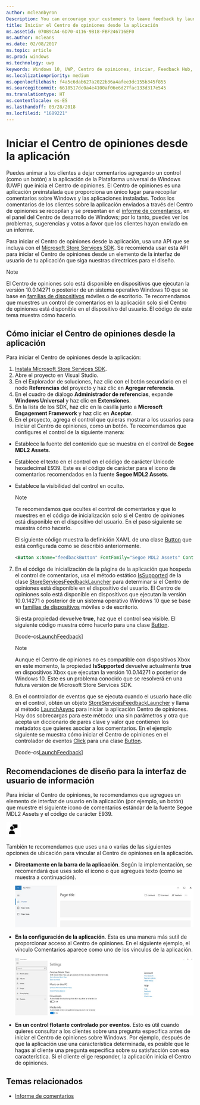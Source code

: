 ```yaml
---
author: mcleanbyron
Description: You can encourage your customers to leave feedback by launching Feedback Hub from your app.
title: Iniciar el Centro de opiniones desde la aplicación
ms.assetid: 070B9CA4-6D70-4116-9B18-FBF246716EF0
ms.author: mcleans
ms.date: 02/08/2017
ms.topic: article
ms.prod: windows
ms.technology: uwp
keywords: Windows 10, UWP, Centro de opiniones, iniciar, Feedback Hub, launch
ms.localizationpriority: medium
ms.openlocfilehash: f4a5c6dab627a2022b36a4afee3dc155b345f855
ms.sourcegitcommit: 6618517dc0a4e4100af06e6d27fac133d317e545
ms.translationtype: HT
ms.contentlocale: es-ES
ms.lasthandoff: 03/28/2018
ms.locfileid: "1689221"
---
```

# <a name="launch-feedback-hub-from-your-app"></a>Iniciar el Centro de opiniones desde la aplicación

Puedes animar a los clientes a dejar comentarios agregando un control (como un botón) a la aplicación de la Plataforma universal de Windows (UWP) que inicia el Centro de opiniones. El Centro de opiniones es una aplicación preinstalada que proporciona un único lugar para recopilar comentarios sobre Windows y las aplicaciones instaladas. Todos los comentarios de los clientes sobre la aplicación enviados a través del Centro de opiniones se recopilan y se presentan en el [informe de comentarios](../publish/feedback-report.md), en el panel del Centro de desarrollo de Windows; por lo tanto, puedes ver los problemas, sugerencias y votos a favor que los clientes hayan enviado en un informe.

Para iniciar el Centro de opiniones desde la aplicación, usa una API que se incluya con el [Microsoft Store Services SDK](http://aka.ms/store-em-sdk). Se recomienda usar esta API para iniciar el Centro de opiniones desde un elemento de la interfaz de usuario de tu aplicación que siga nuestras directrices para el diseño.

> [!NOTE]
> El Centro de opiniones solo está disponible en dispositivos que ejecutan la versión 10.0.14271 o posterior de un sistema operativo Windows 10 que se base en [familias de dispositivos](https://msdn.microsoft.com/windows/uwp/get-started/universal-application-platform-guide#device-families) móviles o de escritorio. Te recomendamos que muestres un control de comentarios en la aplicación solo si el Centro de opiniones está disponible en el dispositivo del usuario. El código de este tema muestra cómo hacerlo.

## <a name="how-to-launch-feedback-hub-from-your-app"></a>Cómo iniciar el Centro de opiniones desde la aplicación

Para iniciar el Centro de opiniones desde la aplicación:

1. [Instala Microsoft Store Services SDK](microsoft-store-services-sdk.md#install-the-sdk).
2. Abre el proyecto en Visual Studio.
3. En el Explorador de soluciones, haz clic con el botón secundario en el nodo **Referencias** del proyecto y haz clic en **Agregar referencia**.
4. En el cuadro de diálogo **Administrador de referencias**, expande **Windows Universal** y haz clic en **Extensiones**.
5. En la lista de los SDK, haz clic en la casilla junto a **Microsoft Engagement Framework** y haz clic en **Aceptar**.
6. En el proyecto, agrega el control que quieras mostrar a los usuarios para iniciar el Centro de opiniones, como un botón. Te recomendamos que configures el control de la siguiente manera:
  * Establece la fuente del contenido que se muestra en el control de **Segoe MDL2 Assets**.
  * Establece el texto en el control en el código de carácter Unicode hexadecimal E939. Este es el código de carácter para el icono de comentarios recomendados en la fuente **Segoe MDL2 Assets**.
  * Establece la visibilidad del control en oculto.
    > [!NOTE]
    > Te recomendamos que ocultes el control de comentarios y que lo muestres en el código de inicialización solo si el Centro de opiniones está disponible en el dispositivo del usuario. En el paso siguiente se muestra cómo hacerlo.

    El siguiente código muestra la definición XAML de una clase [Button](https://docs.microsoft.com/uwp/api/Windows.UI.Xaml.Controls.Button) que está configurada como se describió anteriormente.

    ```XML
    <Button x:Name="feedbackButton" FontFamily="Segoe MDL2 Assets" Content="&#xE939;" HorizontalAlignment="Left" Margin="138,352,0,0" VerticalAlignment="Top" Visibility="Collapsed"  Click="feedbackButton_Click"/>
    ```

7. En el código de inicialización de la página de la aplicación que hospeda el control de comentarios, usa el método estático [IsSupported](https://msdn.microsoft.com/library/windows/apps/microsoft.services.store.engagement.storeservicesfeedbacklauncher.issupported.aspx) de la clase [StoreServicesFeedbackLauncher](https://msdn.microsoft.com/library/windows/apps/microsoft.services.store.engagement.storeservicesfeedbacklauncher.aspx) para determinar si el Centro de opiniones está disponible en el dispositivo del usuario. El Centro de opiniones solo está disponible en dispositivos que ejecutan la versión 10.0.14271 o posterior de un sistema operativo Windows 10 que se base en [familias de dispositivos](https://msdn.microsoft.com/windows/uwp/get-started/universal-application-platform-guide#device-families) móviles o de escritorio.

    Si esta propiedad devuelve **true**, haz que el control sea visible. El siguiente código muestra cómo hacerlo para una clase [Button](https://msdn.microsoft.com/library/windows/apps/windows.ui.xaml.controls.button.aspx).

    [!code-cs[LaunchFeedback](./code/StoreSDKSamples/cs/FeedbackPage.xaml.cs#ToggleFeedbackVisibility)]
      > [!NOTE]
      > Aunque el Centro de opiniones no es compatible con dispositivos Xbox en este momento, la propiedad **IsSupported** devuelve actualmente **true** en dispositivos Xbox que ejecutan la versión 10.0.14271 o posterior de Windows 10. Este es un problema conocido que se resolverá en una futura versión de Microsoft Store Services SDK.  

8. En el controlador de eventos que se ejecuta cuando el usuario hace clic en el control, obtén un objeto [StoreServicesFeedbackLauncher](https://msdn.microsoft.com/library/windows/apps/microsoft.services.store.engagement.storeservicesfeedbacklauncher.aspx) y llama al método [LaunchAsync](https://msdn.microsoft.com/library/windows/apps/microsoft.services.store.engagement.storeservicesfeedbacklauncher.launchasync.aspx) para iniciar la aplicación Centro de opiniones. Hay dos sobrecargas para este método: una sin parámetros y otra que acepta un diccionario de pares clave y valor que contienen los metadatos que quieres asociar a los comentarios. En el ejemplo siguiente se muestra cómo iniciar el Centro de opiniones en el controlador de eventos [Click](https://docs.microsoft.com/uwp/api/windows.ui.xaml.controls.primitives.buttonbase.click) para una clase [Button](https://docs.microsoft.com/uwp/api/Windows.UI.Xaml.Controls.Button).

    [!code-cs[LaunchFeedback](./code/StoreSDKSamples/cs/FeedbackPage.xaml.cs#FeedbackButtonClick)]

## <a name="design-recommendations-for-your-feedback-ui"></a>Recomendaciones de diseño para la interfaz de usuario de información

Para iniciar el Centro de opiniones, te recomendamos que agregues un elemento de interfaz de usuario en la aplicación (por ejemplo, un botón) que muestre el siguiente icono de comentarios estándar de la fuente Segoe MDL2 Assets y el código de carácter E939.

![Icono de comentarios](images/feedback_icon.PNG)

También te recomendamos que uses una o varias de las siguientes opciones de ubicación para vincular al Centro de opiniones en la aplicación.
* **Directamente en la barra de la aplicación**. Según la implementación, se recomendará que uses solo el icono o que agregues texto (como se muestra a continuación).

  ![Icono de comentarios](images/feedback_appbar_placement.png)

* **En la configuración de la aplicación**. Esta es una manera más sutil de proporcionar acceso al Centro de opiniones. En el siguiente ejemplo, el vínculo Comentarios aparece como uno de los vínculos de la aplicación.

  ![Icono de comentarios](images/feedback_settings_placement.png)

* **En un control flotante controlado por eventos**. Esto es útil cuando quieres consultar a los clientes sobre una pregunta específica antes de iniciar el Centro de opiniones sobre Windows. Por ejemplo, después de que la aplicación use una característica determinada, es posible que le hagas al cliente una pregunta específica sobre su satisfacción con esa característica. Si el cliente elige responder, la aplicación inicia el Centro de opiniones.


## <a name="related-topics"></a>Temas relacionados

* [Informe de comentarios](../publish/feedback-report.md)
